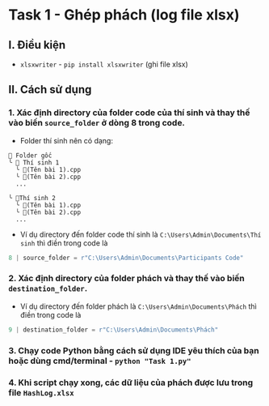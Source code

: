 # Task 1 - Ghép phách (log file xlsx)

## I. Điều kiện
- `xlsxwriter` - `pip install xlsxwriter` (ghi file xlsx)

## II. Cách sử dụng
### 1. Xác định directory của folder code của thí sinh và thay thế vào biến `source_folder` ở dòng 8 trong code.
- Folder thí sinh nên có dạng:
```
📂 Folder gốc
╰ 📂 Thí sinh 1
  ╰ 📄(Tên bài 1).cpp
  ╰ 📄(Tên bài 2).cpp
  ...

╰ 📂Thí sinh 2
  ╰ 📄(Tên bài 1).cpp
  ╰ 📄(Tên bài 2).cpp
  ...
```

- Ví dụ directory đến folder code thí sinh là `C:\Users\Admin\Documents\Thí sinh` thì điền trong code là
```py
8 | source_folder = r"C:\Users\Admin\Documents\Participants Code"
```

### 2. Xác định directory của folder phách và thay thế vào biến `destination_folder`. 
- Ví dụ directory đến folder phách là `C:\Users\Admin\Documents\Phách` thì điền trong code là
```py
9 | destination_folder = r"C:\Users\Admin\Documents\Phách"
```

### 3. Chạy code Python bằng cách sử dụng IDE yêu thích của bạn hoặc dùng cmd/terminal - `python "Task 1.py"`

### 4. Khi script chạy xong, các dữ liệu của phách được lưu trong file `HashLog.xlsx`